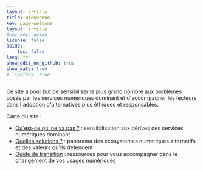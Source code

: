 ```yaml
---
layout: article
title: Bienvenue
key: page-welcome
layout: article
#nav_key: guide
license: false
aside:
    toc: false
lang: fr
show_edit_on_github: true
show_date: true
# lightbox: true
---
```


Ce site a pour but de sensibiliser le plus grand nombre aux problèmes posés par les services numériques dominant et d'accompagner les lecteurs dans l'adoption d'alternatives plus éthiques et responsables.

Carte du site :
- [Qu'est-ce qui ne va pas ?](/fr/qu_est_ce_qui_ne_va_pas) : sensibilisation aux dérives des services numériques dominant
- [Quelles solutions ?](/fr/solutions) : panorama des ecosystemes numeriques alternatifs et des valeurs qu'ils défendent
- [Guide de transition](/guide/fr/introduction) : ressources pour vous accompagner dans le changement de vos usages numériques
<!-- - Le blog : l'actualié du numérique alternatif -->
